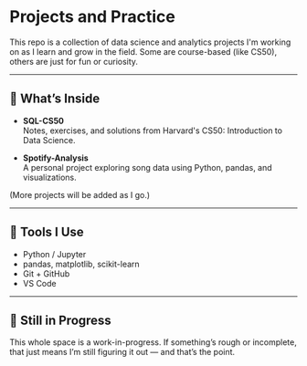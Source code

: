 # Projects and Practice

This repo is a collection of data science and analytics projects I'm working on as I learn and grow in the field. Some are course-based (like CS50), others are just for fun or curiosity.

---

## 📁 What’s Inside

- **SQL-CS50**  
  Notes, exercises, and solutions from Harvard's CS50: Introduction to Data Science.

- **Spotify-Analysis**  
  A personal project exploring song data using Python, pandas, and visualizations.

(More projects will be added as I go.)

---

## 🔧 Tools I Use

- Python / Jupyter
- pandas, matplotlib, scikit-learn
- Git + GitHub
- VS Code

---

## 🚧 Still in Progress

This whole space is a work-in-progress. If something’s rough or incomplete, that just means I’m still figuring it out — and that’s the point.

